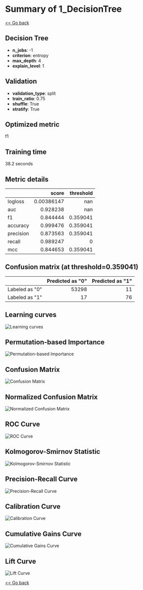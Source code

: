 # Summary of 1_DecisionTree

[<< Go back](../README.md)


## Decision Tree
- **n_jobs**: -1
- **criterion**: entropy
- **max_depth**: 4
- **explain_level**: 1

## Validation
 - **validation_type**: split
 - **train_ratio**: 0.75
 - **shuffle**: True
 - **stratify**: True

## Optimized metric
f1

## Training time

38.2 seconds

## Metric details
|           |      score |   threshold |
|:----------|-----------:|------------:|
| logloss   | 0.00386147 |  nan        |
| auc       | 0.928238   |  nan        |
| f1        | 0.844444   |    0.359041 |
| accuracy  | 0.999476   |    0.359041 |
| precision | 0.873563   |    0.359041 |
| recall    | 0.989247   |    0        |
| mcc       | 0.844653   |    0.359041 |


## Confusion matrix (at threshold=0.359041)
|                |   Predicted as "0" |   Predicted as "1" |
|:---------------|-------------------:|-------------------:|
| Labeled as "0" |              53298 |                 11 |
| Labeled as "1" |                 17 |                 76 |

## Learning curves
![Learning curves](learning_curves.png)

## Permutation-based Importance
![Permutation-based Importance](permutation_importance.png)
## Confusion Matrix

![Confusion Matrix](confusion_matrix.png)


## Normalized Confusion Matrix

![Normalized Confusion Matrix](confusion_matrix_normalized.png)


## ROC Curve

![ROC Curve](roc_curve.png)


## Kolmogorov-Smirnov Statistic

![Kolmogorov-Smirnov Statistic](ks_statistic.png)


## Precision-Recall Curve

![Precision-Recall Curve](precision_recall_curve.png)


## Calibration Curve

![Calibration Curve](calibration_curve_curve.png)


## Cumulative Gains Curve

![Cumulative Gains Curve](cumulative_gains_curve.png)


## Lift Curve

![Lift Curve](lift_curve.png)



[<< Go back](../README.md)
